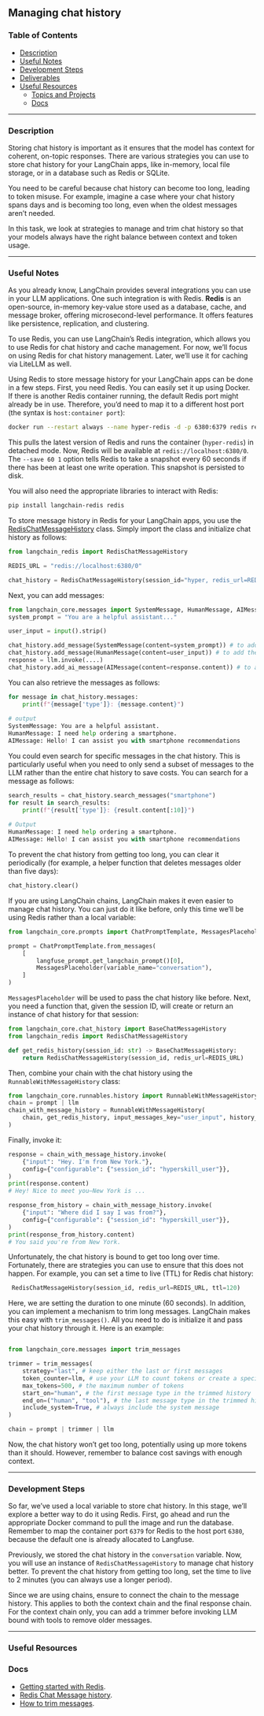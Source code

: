 ## **Managing chat history**

### **Table of Contents**

- [Description](#description)
- [Useful Notes](#useful-notes)
- [Development Steps](#development-steps)
- [Deliverables](#deliverables)
- [Useful Resources](#useful-resources)
    - [Topics and Projects](#topics)
    - [Docs](#docs)

---

### Description

Storing chat history is important as it ensures that the model has context for coherent, on-topic responses. There are various strategies you can use to store chat history for your LangChain apps, like in-memory, local file storage, or in a database such as Redis or SQLite.

You need to be careful because chat history can become too long, leading to token misuse. For example, imagine a case where your chat history spans days and is becoming too long, even when the oldest messages aren’t needed.

In this task, we look at strategies to manage and trim chat history so that your models always have the right balance between context and token usage.

---

### Useful Notes

As you already know, LangChain provides several integrations you can use in your LLM applications. One such integration is with Redis. **Redis** is an open-source, in-memory key-value store used as a database, cache, and message broker, offering microsecond-level performance. It offers features like persistence, replication, and clustering.

To use Redis, you can use LangChain’s Redis integration, which allows you to use Redis for chat history and cache management. For now, we’ll focus on using Redis for chat history management. Later, we’ll use it for caching via LiteLLM as well.

Using Redis to store message history for your LangChain apps can be done in a few steps. First, you need Redis. You can easily set it up using Docker. If there is another Redis container running, the default Redis port might already be in use. Therefore, you’d need to map it to a different host port (the syntax is `host:container port`):

```bash
docker run --restart always --name hyper-redis -d -p 6380:6379 redis redis-server --save 60 1
```

This pulls the latest version of Redis and runs the container (`hyper-redis`) in detached mode. Now, Redis will be available at `redis://localhost:6380/0`. The `--save 60 1` option tells Redis to take a snapshot every 60 seconds if there has been at least one write operation. This snapshot is persisted to disk.

You will also need the appropriate libraries to interact with Redis:

```bash
pip install langchain-redis redis
```

To store message history in Redis for your LangChain apps, you use the [RedisChatMessageHistory](https://python.langchain.com/api_reference/redis/chat_message_history/langchain_redis.chat_message_history.RedisChatMessageHistory.html) class. Simply import the class and initialize chat history as follows:

```python
from langchain_redis import RedisChatMessageHistory

REDIS_URL = "redis://localhost:6380/0"

chat_history = RedisChatMessageHistory(session_id="hyper, redis_url=REDIS_URL)
```

Next, you can add messages:

```python
from langchain_core.messages import SystemMessage, HumanMessage, AIMessage
system_prompt = "You are a helpful assistant..."

user_input = input().strip()

chat_history.add_message(SystemMessage(content=system_prompt)) # to add the system prompt
chat_history.add_message(HumanMessage(content=user_input)) # to add the user's input
response = llm.invoke(....)
chat_history.add_ai_message(AIMessage(content=response.content)) # to add an AI response
```

You can also retrieve the messages as follows:

```python
for message in chat_history.messages:
    print(f"{message['type']}: {message.content}")
    
# output
SystemMessage: You are a helpful assistant. 
HumanMessage: I need help ordering a smartphone.
AIMessage: Hello! I can assist you with smartphone recommendations
```

You could even search for specific messages in the chat history. This is particularly useful when you need to only send a subset of messages to the LLM rather than the entire chat history to save costs. You can search for a message as follows:

```python
search_results = chat_history.search_messages("smartphone")
for result in search_results:
    print(f"{result['type']}: {result.content[:10]}")
    
# Output
HumanMessage: I need help ordering a smartphone.
AIMessage: Hello! I can assist you with smartphone recommendations
```

To prevent the chat history from getting too long, you can clear it periodically (for example, a helper function that deletes messages older than five days):

```python
chat_history.clear()
```

If you are using LangChain chains, LangChain makes it even easier to manage chat history. You can just do it like before, only this time we’ll be using Redis rather than a local variable:

```python
from langchain_core.prompts import ChatPromptTemplate, MessagesPlaceholder

prompt = ChatPromptTemplate.from_messages(
    [
        langfuse_prompt.get_langchain_prompt()[0],
        MessagesPlaceholder(variable_name="conversation"),
    ]
)
```

`MessagesPlaceholder` will be used to pass the chat history like before. Next, you need a function that, given the session ID, will create or return an instance of chat history for that session:

```python
from langchain_core.chat_history import BaseChatMessageHistory
from langchain_redis import RedisChatMessageHistory

def get_redis_history(session_id: str) -> BaseChatMessageHistory:
    return RedisChatMessageHistory(session_id, redis_url=REDIS_URL)
```

Then, combine your chain with the chat history using the `RunnableWithMessageHistory` class:

```python
from langchain_core.runnables.history import RunnableWithMessageHistory
chain = prompt | llm
chain_with_message_history = RunnableWithMessageHistory(
    chain, get_redis_history, input_messages_key="user_input", history_messages_key="chat_history"
)
```

Finally, invoke it:

```python
response = chain_with_message_history.invoke(
    {"input": "Hey. I'm from New York."},
    config={"configurable": {"session_id": "hyperskill_user"}},
)
print(response.content) 
# Hey! Nice to meet you—New York is ...

response_from_history = chain_with_message_history.invoke(
    {"input": "Where did I say I was from?"},
    config={"configurable": {"session_id": "hyperskill_user"}},
)
print(response_from_history.content)
# You said you're from New York. 
```

Unfortunately, the chat history is bound to get too long over time. Fortunately, there are strategies you can use to ensure that this does not happen. For example, you can set a time to live (TTL) for Redis chat history:

```python
 RedisChatMessageHistory(session_id, redis_url=REDIS_URL, ttl=120)
```

Here, we are setting the duration to one minute (60 seconds). In addition, you can implement a mechanism to trim long messages. LangChain makes this easy with `trim_messages()`. All you need to do is initialize it and pass your chat history through it. Here is an example:

```python

from langchain_core.messages import trim_messages

trimmer = trim_messages(
    strategy="last", # keep either the last or first messages
    token_counter=llm, # use your LLM to count tokens or create a special function
    max_tokens=500, # the maximum number of tokens
    start_on="human", # the first message type in the trimmed history
    end_on=("human", "tool"), # the last message type in the trimmed history
    include_system=True, # always include the system message
)

chain = prompt | trimmer | llm
```

Now, the chat history won’t get too long, potentially using up more tokens than it should. However, remember to balance cost savings with enough context.

---

### Development Steps

So far, we’ve used a local variable to store chat history. In this stage, we’ll explore a better way to do it using Redis. First, go ahead and run the appropriate Docker command to pull the image and run the database. Remember to map the container port `6379` for Redis to the host port `6380`, because the default one is already allocated to Langfuse.

Previously, we stored the chat history in the `conversation` variable. Now, you will use an instance of `RedisChatMessageHistory` to manage chat history better. To prevent the chat history from getting too long, set the time to live to 2 minutes (you can always use a longer period).

Since we are using chains, ensure to connect the chain to the message history. This applies to both the context chain and the final response chain. For the context chain only, you can add a trimmer before invoking LLM bound with tools to remove older messages.

---

### **Useful Resources**

### **Docs**

- [Getting started with Redis](https://redis.io/docs/latest/get-started/).
- [Redis Chat Message history](https://python.langchain.com/docs/integrations/memory/redis_chat_message_history/).
- [How to trim messages](https://python.langchain.com/docs/how_to/trim_messages/).

